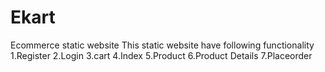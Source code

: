 # Ekart
Ecommerce static website
This static website have following functionality
1.Register
2.Login
3.cart
4.Index
5.Product
6.Product Details
7.Placeorder
